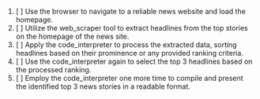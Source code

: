 1. [ ] Use the browser to navigate to a reliable news website and load the homepage.
2. [ ] Utilize the web_scraper tool to extract headlines from the top stories on the homepage of the news site.
3. [ ] Apply the code_interpreter to process the extracted data, sorting headlines based on their prominence or any provided ranking criteria.
4. [ ] Use the code_interpreter again to select the top 3 headlines based on the processed ranking.
5. [ ] Employ the code_interpreter one more time to compile and present the identified top 3 news stories in a readable format.